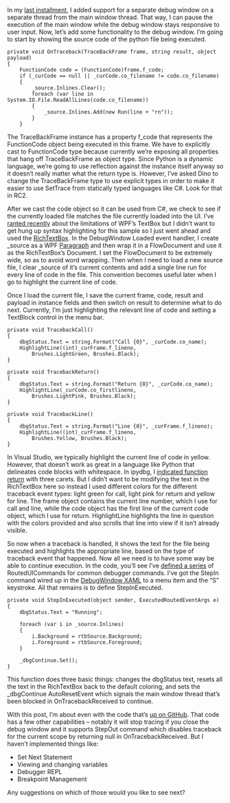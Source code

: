 In my [last
installment](http://devhawk.net/2009/10/09/Hybrid+App+Debugging+Ndash+Threading.aspx),
I added support for a separate debug window on a separate thread from
the main window thread. That way, I can pause the execution of the main
window while the debug window stays responsive to user input. Now, let’s
add some functionality to the debug window. I’m going to start by
showing the source code of the python file being executed.

``` {.brush: .csharp}
private void OnTraceback(TraceBackFrame frame, string result, object payload)
{
    FunctionCode code = (FunctionCode)frame.f_code;
    if (_curCode == null || _curCode.co_filename != code.co_filename)
    {
        _source.Inlines.Clear();
        foreach (var line in System.IO.File.ReadAllLines(code.co_filename))
        {
            _source.Inlines.Add(new Run(line + "rn"));
        }
    }
```

The TraceBackFrame instance has a property f\_code that represents the
FunctionCode object being executed in this frame. We have to explicitly
cast to FunctionCode type because currently we’re exposing all
properties that hang off TraceBackFrame as object type. Since Python is
a dynamic language, we’re going to use reflection against the instance
itself anyway so it doesn’t really matter what the return type is.
However, I’ve asked Dino to change the TraceBackFrame type to use
explicit types in order to make it easier to use SetTrace from
statically typed languages like C\#. Look for that in RC2.

After we cast the code object so it can be used from C\#, we check to
see if the currently loaded file matches the file currently loaded into
the UI. I’ve [ranted
recently](http://devhawk.net/2009/07/09/Syntax+Highlighting+TextBoxes+In+WPF+Ndash+A+Sad+Story.aspx)
about the limitations of WPF’s TextBox but I didn’t want to get hung up
syntax highlighting for this sample so I just went ahead and used the
[RichTextBox](http://msdn.microsoft.com/en-us/library/system.windows.controls.richtextbox.aspx).
In the DebugWindow Loaded event handler, I create \_source as a WPF
[Paragraph](http://msdn.microsoft.com/en-us/library/system.windows.documents.paragraph.aspx)
and then wrap it in a FlowDocument and use it as the RichTextBox’s
Document. I set the FlowDocument to be extremely wide, so as to avoid
word wrapping. Then when I need to load a new source file, I clear
\_source of it’s current contents and add a single line run for every
line of code in the file. This convention becomes useful later when I go
to highlight the current line of code.

Once I load the current file, I save the current frame, code, result and
payload in instance fields and then switch on result to determine what
to do next. Currently, I’m just highlighting the relevant line of code
and setting a TextBlock control in the menu bar.

``` {.brush: .csharp}
private void TracebackCall()
{
    dbgStatus.Text = string.Format("Call {0}", _curCode.co_name);
    HighlightLine((int)_curFrame.f_lineno, 
        Brushes.LightGreen, Brushes.Black);
}

private void TracebackReturn()
{
    dbgStatus.Text = string.Format("Return {0}", _curCode.co_name);
    HighlightLine(_curCode.co_firstlineno, 
        Brushes.LightPink, Brushes.Black);
}

private void TracebackLine()
{
    dbgStatus.Text = string.Format("Line {0}", _curFrame.f_lineno);
    HighlightLine((int)_curFrame.f_lineno, 
        Brushes.Yellow, Brushes.Black);
}
```

In Visual Studio, we typically highlight the current line of code in
yellow. However, that doesn’t work as great in a language like Python
that delineates code blocks with whitespace. In ipydbg, I [indicated
function
return](http://devhawk.net/2009/03/19/Writing+An+IronPython+Debugger+Colorful+Console.aspx)
with three carets. But I didn’t want to be modifying the text in the
RichTextBox here so instead I used different colors for the different
traceback event types: light green for call, light pink for return and
yellow for line. The frame object contains the current line number,
which I use for call and line, while the code object has the first line
of the current code object, which I use for return. HighlightLine
highlights the line in question with the colors provided and also
scrolls that line into view if it isn’t already visible.

So now when a traceback is handled, it shows the text for the file being
executed and highlights the appropriate line, based on the type of
traceback event that happened. Now all we need is to have some way be
able to continue execution. In the code, you’ll see I’ve [defined a
series](http://github.com/devhawk/LightweightDebuggerDemo/blob/deac85aaf14b37352ce4248917fd857c173d8997/LightweightDebuggerDemo/DebugWindow.xaml.cs#L21)
of RoutedUICommands for common debugger commands. I’ve got the StepIn
command wired up in the [DebugWindow
XAML](http://github.com/devhawk/LightweightDebuggerDemo/blob/deac85aaf14b37352ce4248917fd857c173d8997/LightweightDebuggerDemo/DebugWindow.xaml)
to a menu item and the “S” keystroke. All that remains is to define
StepInExecuted.

``` {.brush: .csharp}
private void StepInExecuted(object sender, ExecutedRoutedEventArgs e)
{
    dbgStatus.Text = "Running";

    foreach (var i in _source.Inlines)
    {
        i.Background = rtbSource.Background;
        i.Foreground = rtbSource.Foreground;
    }

    _dbgContinue.Set();
}
```

This function does three basic things: changes the dbgStatus text,
resets all the text in the RichTextBox back to the default coloring, and
sets the \_dbgContinue AutoResetEvent which signals the main window
thread that’s been blocked in OnTracebackReceived to continue.

With this post, I’m about even with the code that’s [up on
GitHub](http://github.com/devhawk/LightweightDebuggerDemo). That code
has a few other capabilities – notably it will stop tracing if you close
the debug window and it supports StepOut command which disables
traceback for the current scope by returning null in
OnTracebackReceived. But I haven’t implemented things like:

-   Set Next Statement
-   Viewing and changing variables
-   Debugger REPL
-   Breakpoint Management

Any suggestions on which of those would you like to see next?
